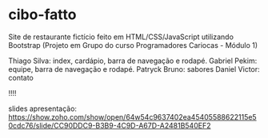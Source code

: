 # cibo-fatto
Site de restaurante fictício feito em HTML/CSS/JavaScript utilizando Bootstrap (Projeto em Grupo do curso Programadores Cariocas - Módulo 1)

Thiago Silva: index, cardápio, barra de navegação e rodapé.
Gabriel Pekim: equipe, barra de navegação e rodapé.
Patryck Bruno: sabores
Daniel Victor: contato

!!!!

slides apresentação: https://show.zoho.com/show/open/64w54c9637402ea45405588622115e50cdc76/slide/CC90DDC9-B3B9-4C9D-A67D-A2481B540EF2
